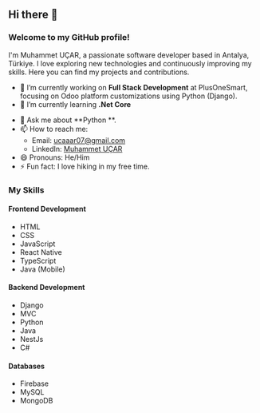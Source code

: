 ## Hi there 👋

<!--
**ucarrr/ucarrr** is a ✨ _special_ ✨ repository because its `README.md` (this file) appears on your GitHub profile.

Here are some ideas to get you started:

- 🔭 I’m currently working on ...
- 🌱 I’m currently learning ...
- 👯 I’m looking to collaborate on ...
- 🤔 I’m looking for help with ...
- 💬 Ask me about ...
- 📫 How to reach me: ...
- 😄 Pronouns: ...
- ⚡ Fun fact: ...
-->
### Welcome to my GitHub profile!

I'm Muhammet UÇAR, a passionate software developer based in Antalya, Türkiye. I love exploring new technologies and continuously improving my skills. Here you can find my projects and contributions.

- 🔭 I’m currently working on **Full Stack Development** at PlusOneSmart, focusing on Odoo platform customizations using Python (Django).
- 🌱 I’m currently learning **.Net Core**
<!-- 🚀 I’m interested in advanced **React Native** and **NestJs** -->
<!-- 👯 I’m looking to collaborate on **open-source projects** and innovative mobile applications.-->
<!-- 🤔 I’m looking for help with **IoT projects** and **cross-platform mobile development**.-->
- 💬 Ask me about **Python **.
- 📫 How to reach me: 
  - Email: ucaaar07@gmail.com
  - LinkedIn: [Muhammet UÇAR](https://www.linkedin.com/in/muhammet-u%C3%A7ar/)
- 😄 Pronouns: He/Him
- ⚡ Fun fact: I love hiking in my free time.

### My Skills

#### Frontend Development
- HTML
- CSS
- JavaScript
- React Native
- TypeScript
- Java (Mobile)

#### Backend Development
- Django
- MVC
- Python
- Java
- NestJs
- C#

#### Databases
- Firebase
- MySQL
- MongoDB
